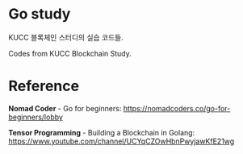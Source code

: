 # Go study
KUCC 블록체인 스터디의 실습 코드들.

Codes from KUCC Blockchain Study.

# Reference
**Nomad Coder** - Go for beginners: https://nomadcoders.co/go-for-beginners/lobby

**Tensor Programming** - Building a Blockchain in Golang: https://www.youtube.com/channel/UCYqCZOwHbnPwyjawKfE21wg
